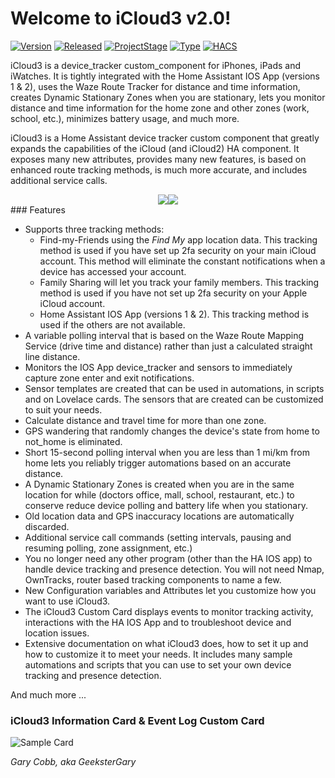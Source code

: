 # Welcome to iCloud3 v2.0!

[![Version](https://img.shields.io/badge/Version-v2.0.6-blue.svg)](https://github.com/gcobb321/icloud3)
[![Released](https://img.shields.io/badge/Released-February_24,_2020-blue.svg)](https://github.com/gcobb321/icloud3)
[![ProjectStage](https://img.shields.io/badge/ProjectStage-General_Availability-red.svg)](https://github.com/gcobb321/icloud3)
[![Type](https://img.shields.io/badge/Type-Custom_Component-orange.svg)](https://github.com/gcobb321/icloud3)
[![HACS](https://img.shields.io/badge/HACS-Default-orange.svg)](https://github.com/gcobb321/icloud3)

iCloud3 is a device_tracker custom_component for iPhones, iPads and iWatches. It is tightly integrated with the Home Assistant IOS App (versions 1 & 2), uses the Waze Route Tracker for distance and time information, creates Dynamic Stationary Zones when you are stationary, lets you monitor distance and time information for the home zone and other zones (work, school, etc.), minimizes battery usage, and much more.

iCloud3 is a Home Assistant device tracker custom component that greatly expands the capabilities of the iCloud (and iCloud2) HA component. It exposes many new attributes, provides many new features, is based on enhanced route tracking methods, is much more accurate, and includes additional service calls.
<div  align="center"><a href="https://gcobb321.github.io/icloud3/#/"><img src="https://github.com/gcobb321/icloud3/blob/master/docs/images/button_documentation.jpg"></a><a href="https://github.com/gcobb321/icloud3/releases"><img src="https://github.com/gcobb321/icloud3/blob/master/docs/images/button_download_long.jpg"></a></div>
### Features

* Supports three tracking methods: 
  * Find-my-Friends using the *Find My* app location data. This tracking method is used if you have set up 2fa security on your main iCloud account. This method will eliminate the constant notifications when a device has accessed your account.
  * Family Sharing will let you track your family members. This tracking method is used if you have not set up 2fa security on your Apple iCloud account.
  * Home Assistant IOS App (versions 1 & 2). This tracking method is used if the others are not available.
* A variable polling interval that is based on the Waze Route Mapping Service (drive time and distance) rather than just a calculated straight line distance.
* Monitors the IOS App device_tracker and sensors to immediately capture zone enter and exit notifications.
* Sensor templates are created that can be used in automations, in scripts and on Lovelace cards. The sensors that are created can be customized to suit your needs.
* Calculate distance and travel time for more than one zone.
* GPS wandering that randomly changes the device's state from home to not_home is eliminated.
* Short 15-second polling interval when you are less than 1 mi/km from home lets you reliably trigger automations based on an accurate distance.
* A Dynamic Stationary Zones is created when you are in the same location for while (doctors office, mall, school, restaurant, etc.) to conserve reduce device polling and battery life when you stationary.
* Old location data and GPS inaccuracy locations are automatically discarded.
* Additional service call commands (setting intervals, pausing and resuming polling, zone assignment, etc.)
* You no longer need any other program (other than the HA IOS app) to handle device tracking and presence detection. You will not need Nmap, OwnTracks, router based tracking components to name a few.
* New Configuration variables and Attributes let you customize how you want to use iCloud3.
* The iCloud3 Custom Card displays events to monitor tracking activity, interactions with the HA IOS App and to troubleshoot device and location issues.
* Extensive documentation on what iCloud3 does, how to set it up and how to customize it to meet your needs. It includes many sample automations and scripts that you can use to set your own device tracking and presence detection.

And much more ...

### iCloud3 Information Card & Event Log Custom Card

![Sample Card](https://github.com/gcobb321/icloud3/blob/master/docs/images/readme.jpg)

*Gary Cobb, aka GeeksterGary*
